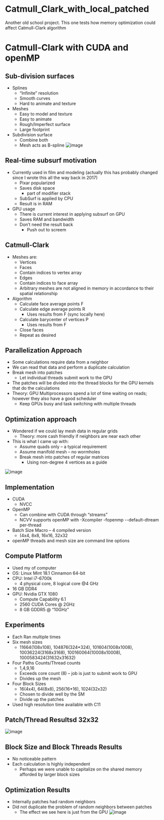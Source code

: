 # Catmull_Clark_with_local_patched
Another old school project.  This one tests how memory optimization could affect Catmull-Clark algorithm

# Catmull-Clark with CUDA and openMP

## Sub-division surfaces
- Splines
  - “Infinite” resolution
  - Smooth curves
  - Hard to animate and texture
- Meshes
  - Easy to model and texture
  - Easy to animate
  - Rough/Imperfect surface
  - Large footprint
- Subdivision surface
  - Combine both
  - Mesh acts as B-spline
![image](https://user-images.githubusercontent.com/56926839/162259000-2f1ad240-e5c0-43dc-91ad-596f4b537cc1.png)

## Real-time subsurf motivation
- Currently used in film and modeling (actually this has probably changed since I wrote this all the way back in 2017)
  - Pixar popularized
  - Saves disk space
    - part of modifier stack
  - SubSurf is applied by CPU
  - Result is in RAM
- GPU usage
  - There is current interest in applying subsurf on GPU
  - Saves RAM and bandwidth
  - Don’t need the result back
    - Push out to screem
##  Catmull-Clark
- Meshes are:
  - Vertices
  - Faces
  - Contain indices to vertex array
  - Edges
  - Contain indices to face array
  - Arbitrary meshes are not aligned in memory in accordance to their spatial relationship
- Algorithm
  - Calculate face average points F
  - Calculate edge average points R
    - Uses results from F (sync locally here)
  - Calculate barycenter of vertices P
    - Uses results from F
  - Close faces
  - Repeat as desired

## Parallelization Approach
- Some calculations require data from a neighbor
- We can read that data and perform a duplicate calculation
- Break mesh into patches
  - Let individual threads submit work to the GPU
- The patches will be divided into the thread blocks for the GPU kernels that do the calculations  
- Theory: GPU Multiprocessors spend a lot of time waiting on reads; however they also have a good scheduler
  - Keep GPUs busy and task switching with multiple threads

## Optimization approach
- Wondered if we could lay mesh data in regular grids
  - Theory: more cash friendly if neighbors are near each other
- This is what I came up with:
  - Assume quads only – a typical requirement
  - Assume manifold mesh – no wormholes
  - Break mesh into patches of regular matrices
    - Using non-degree 4 vertices as a guide

![image](https://user-images.githubusercontent.com/56926839/162259870-02021bf2-440b-4710-a152-831c1d88831d.png)

## Implementation
- CUDA
  - NVCC
- OpenMP
  - Can combine with CUDA through “streams”
  - NCVV supports openMP with
    -Xcompiler -fopenmp
    --default-dtream per-thread
- Batch Size Macro – 4 compiled version
  - (4x4, 8x8, 16x16, 32x32
- openMP threads and mesh size are command line options

## Compute Platform
- Used my of computer
- OS: Linux Mint 18.1 Cinnamon 64-bit
- CPU: Intel i7-6700k
  - 4 physical core, 8 logical core @4 GHz
- 16 GB DDR4
- GPU: Nvidia GTX 1080
  - Compute Capability 6.1
  - 2560 CUDA Cores @ 2GHz
  - 8 GB GDDR5 @ “10GHz”

## Experiments
- Each Ran multiple times
- Six mesh sizes
  - 11664(108x108), 104876(324*324), 101604(1008x1008), 10036224(3168x3168), 100160064(10008x10008), 1000583424(31632x31632)
- Four Paths Counts/Thread counts
  - 1,4,9,16
  - Exceeds core count (8) – job is just to submit work to GPU
  - Divides up the mesh
- Four Block Sizes
  - 16(4x4), 64(8x8), 256(16*16), 1024(32x32)
  - Chosen to divide well by the SM
  - Divide up the patches
- Used high resolution time available with C11

## Patch/Thread Resultsd 32x32
![image](https://user-images.githubusercontent.com/56926839/162260420-9a47d4c4-2551-492d-9a22-1273a96a27c8.png)

## Block Size and Block Threads Results
- No noticeable pattern
- Each calculation is highly independent
  - Perhaps we were unable to capitalize on the shared memory afforded by larger block sizes

## Optimization Results
- Internally patches had random neighbors
- Did not duplicate the problem of random neighbors between patches
  - The effect we see here is just from the GPU
![image](https://user-images.githubusercontent.com/56926839/162260634-a219b1e4-3a03-4718-a0be-0fe769a27b2a.png)













